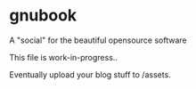 # gnubook
A "social" for the beautiful opensource software

This file is work-in-progress..

Eventually upload your blog stuff to /assets.
